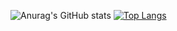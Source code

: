 ![Anurag's GitHub stats](https://github-readme-stats.vercel.app/api?username=cvenkman&count_private=true&show_icons=true&theme=synthwave)
[![Top Langs](https://github-readme-stats.vercel.app/api/top-langs/?username=cvenkman&layout=compact)](https://github.com/anuraghazra/github-readme-stats)
